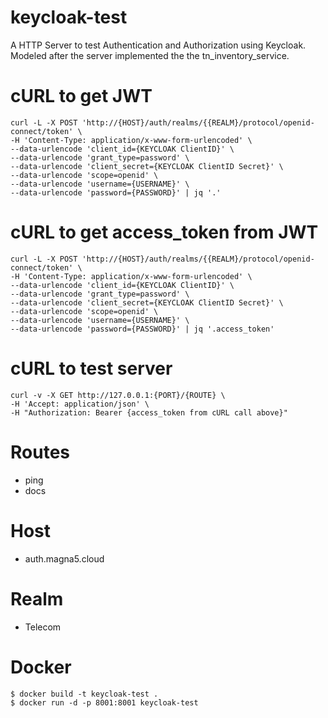 # keycloak-test
A HTTP Server to test Authentication and Authorization using Keycloak.
Modeled after the server implemented the the tn_inventory_service.

# cURL to get JWT
```
curl -L -X POST 'http://{HOST}/auth/realms/{{REALM}/protocol/openid-connect/token' \
-H 'Content-Type: application/x-www-form-urlencoded' \
--data-urlencode 'client_id={KEYCLOAK ClientID}' \
--data-urlencode 'grant_type=password' \
--data-urlencode 'client_secret={KEYCLOAK ClientID Secret}' \
--data-urlencode 'scope=openid' \
--data-urlencode 'username={USERNAME}' \
--data-urlencode 'password={PASSWORD}' | jq '.'
```

# cURL to get access_token from JWT
```
curl -L -X POST 'http://{HOST}/auth/realms/{{REALM}/protocol/openid-connect/token' \
-H 'Content-Type: application/x-www-form-urlencoded' \
--data-urlencode 'client_id={KEYCLOAK ClientID}' \
--data-urlencode 'grant_type=password' \
--data-urlencode 'client_secret={KEYCLOAK ClientID Secret}' \
--data-urlencode 'scope=openid' \
--data-urlencode 'username={USERNAME}' \
--data-urlencode 'password={PASSWORD}' | jq '.access_token'
```

# cURL to test server
```
curl -v -X GET http://127.0.0.1:{PORT}/{ROUTE} \
-H 'Accept: application/json' \
-H "Authorization: Bearer {access_token from cURL call above}"
```

# Routes
- ping
- docs

# Host
- auth.magna5.cloud

# Realm
- Telecom

# Docker
```
$ docker build -t keycloak-test .
$ docker run -d -p 8001:8001 keycloak-test
```
